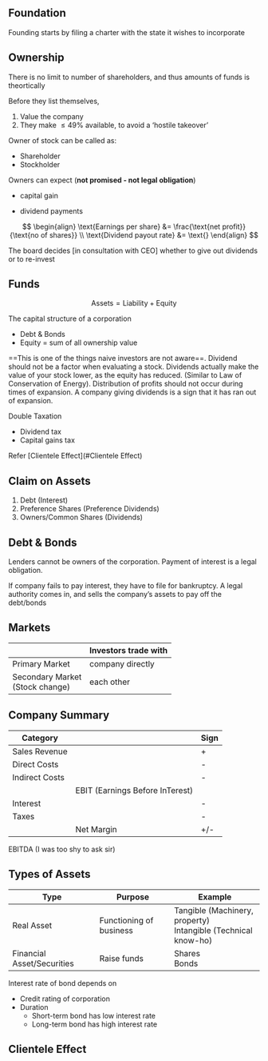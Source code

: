 ## Foundation

Founding starts by filing a charter with the state it wishes to incorporate

## Ownership

There is no limit to number of shareholders, and thus amounts of funds is theortically 

Before they list themselves, 

1. Value the company
2. They make $\le 49 \%$ available, to avoid a ‘hostile takeover’

Owner of stock can be called as:

- Shareholder
- Stockholder

Owners can expect (**not promised - not legal obligation**)

- capital gain

- dividend payments

$$
\begin{align}
\text{Earnings per share} &=
\frac{\text{net profit}}{\text{no of shares}} \\
\text{Dividend payout rate} &=
\text{}
\end{align}
$$

The board decides [in consultation with CEO] whether to give out dividends or to re-invest

## Funds

$$
\text{Assets} = \text{Liability} + \text{Equity}
$$

The capital structure of a corporation

- Debt & Bonds
- Equity = sum of all ownership value

==This is one of the things naive investors are not aware==. Dividend should not be a factor when evaluating a stock. Dividends actually make the value of your stock lower, as the equity has reduced. (Similar to Law of Conservation of Energy). Distribution of profits should not occur during times of expansion. A company giving dividends is a sign that it has ran out of expansion.

Double Taxation

- Dividend tax
- Capital gains tax

Refer [Clientele Effect](#Clientele Effect)

## Claim on Assets

1. Debt (Interest)
2. Preference Shares (Preference Dividends)
3. Owners/Common Shares (Dividends)

## Debt & Bonds

Lenders cannot be owners of the corporation. Payment of interest is a legal obligation.

If company fails to pay interest, they have to file for bankruptcy. A legal authority comes in, and sells the company’s assets to pay off the debt/bonds

## Markets

|                                      | Investors trade with |
| ------------------------------------ | -------------------- |
| Primary Market                       | company directly     |
| Secondary Market<br />(Stock change) | each other           |

## Company Summary

| Category       |                                 | Sign |
| -------------- | ------------------------------- | ---- |
| Sales Revenue  |                                 | +    |
| Direct Costs   |                                 | -    |
| Indirect Costs |                                 | -    |
|                | EBIT (Earnings Before InTerest) |      |
| Interest       |                                 | -    |
| Taxes          |                                 | -    |
|                | Net Margin                      | +/-  |

EBITDA (I was too shy to ask sir)

## Types of Assets

| Type                       | Purpose                 | Example                                                      |
| -------------------------- | ----------------------- | ------------------------------------------------------------ |
| Real Asset                 | Functioning of business | Tangible (Machinery, property)<br />Intangible (Technical know-ho) |
| Financial Asset/Securities | Raise funds             | Shares<br />Bonds                                            |

Interest rate of bond depends on

- Credit rating of corporation
- Duration
  - Short-term bond has low interest rate
  - Long-term bond has high interest rate

## Clientele Effect

